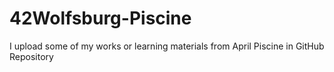 # 42Wolfsburg-Piscine

I upload some of my works or learning materials from April Piscine in GitHub Repository 
